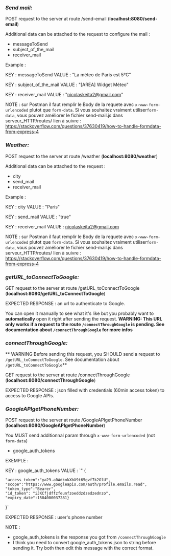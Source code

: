 ### *Send mail:*

POST request to the server at route /send-email (**localhost:8080/send-email**)

Additional data can be attached to the request to configure the mail :

- messageToSend
- subject_of_the_mail
- receiver_mail

Example :

KEY : messageToSend
VALUE : "La méteo de Paris est 5°C"

KEY : subject_of_the_mail
VALUE : "[AREA] Widget Méteo"

KEY : receiver_mail
VALUE : "nicolaskeita2@gmail.com"

NOTE : sur Postman il faut remplir le Body de la requete avec `x-www-form-urlencoded` plutot que `form-data`.
Si vous souhaitez vraiment utiliser`form-data`, vous pouvez améliorer le fichier send-mail.js dans serveur_HTTP/routes/
lien à suivre : https://stackoverflow.com/questions/37630419/how-to-handle-formdata-from-express-4


### *Weather:*

POST request to the server at route /weather (**localhost:8080/weather**)

Additional data can be attached to the request :

- city
- send_mail
- receiver_mail

Example :

KEY : city
VALUE : "Paris"

KEY : send_mail
VALUE : "true"

KEY : receiver_mail
VALUE : nicolaskeita2@gmail.com

NOTE : sur Postman il faut remplir le Body de la requete avec `x-www-form-urlencoded` plutot que `form-data`.
Si vous souhaitez vraiment utiliser`form-data`, vous pouvez améliorer le fichier send-mail.js dans serveur_HTTP/routes/
lien à suivre : https://stackoverflow.com/questions/37630419/how-to-handle-formdata-from-express-4

### *getURL_toConnectToGoogle:*

GET request to the server at route /getURL_toConnectToGoogle (**localhost:8080/getURL_toConnectToGoogle**)

EXPECTED RESPONSE : an url to authenticate to Google.

You can open it manually to see what it's like but you probably want to **automatically** open it right after sending the request.
**WARNING: This URL only works if a request to the route `/connectThroughGoogle` is pending. See documentation about `/connectThroughGoogle` for more infos**

### *connectThroughGoogle:*

** WARNING Before sending this request, you SHOULD send a request to `/getURL_toConnectToGoogle`. See documentation about `/getURL_toConnectToGoogle`**

GET request to the server at route /connectThroughGoogle (**localhost:8080/connectThroughGoogle**)

EXPECTED RESPONSE : json filled with credentials (60min access token) to access to Google APIs.


### *GoogleAPIgetPhoneNumber:*

POST request to the server at route /GoogleAPIgetPhoneNumber (**localhost:8080/GoogleAPIgetPhoneNumber**)

You MUST send additionnal param through `x-www-form-urlencoded` (not `form-data`)

- google_auth_tokens

EXEMPLE :

KEY : google_auth_tokens
VALUE : `"
{
  
    "access_token":"ya29.a0AdkokXbX9t65gvf7k2OlU",
    "scope":"https://www.googleapis.com/auth/profile.emails.read",
    "token_type":"Bearer",
    "id_token": "iJKCfjdffzfeunfzoeddzdzedzednzo",
    "expiry_date":1584000037281}
}`

EXPECTED RESPONSE : user's phone number

NOTE : 
- google_auth_tokens is the response you got from `/connectThroughGoogle`
- I think you need to convert google_auth_tokens json to string before sending it. Try both then edit this message with the correct format.
